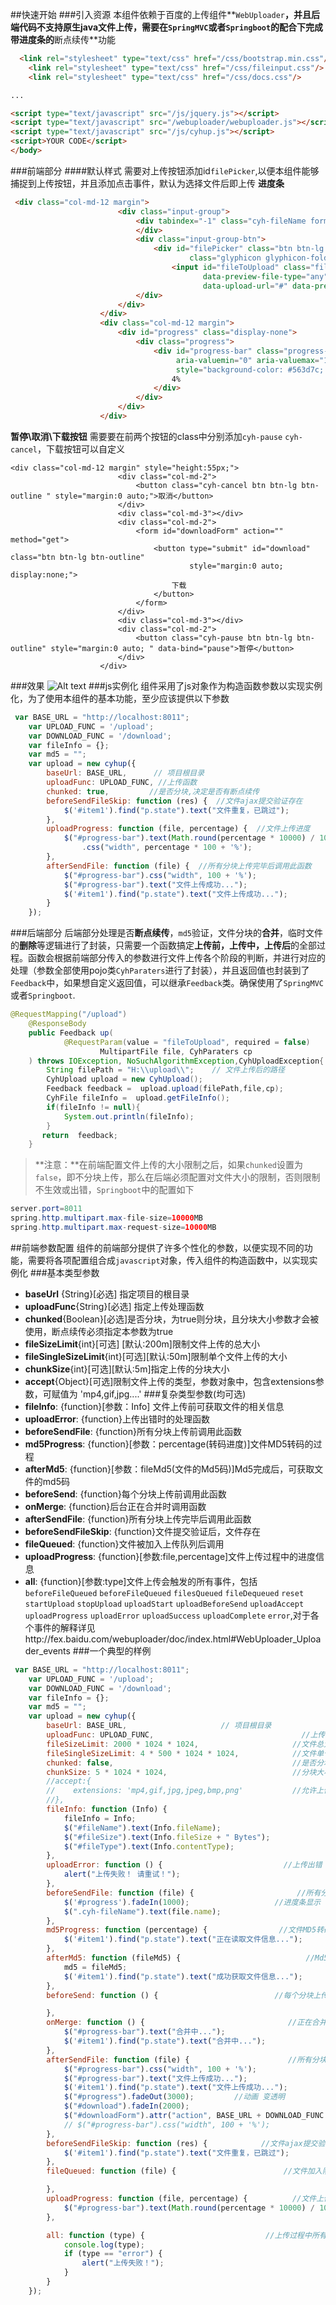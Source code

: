 ##快速开始
###引入资源
本组件依赖于百度的上传组件**`WebUploader`**，并且后端代码不支持原生java文件上传，需要在`SpringMVC`或者`Springboot`的配合下完成带进度条的**断点续传**功能
``` html
  <link rel="stylesheet" type="text/css" href="/css/bootstrap.min.css"/>
    <link rel="stylesheet" type="text/css" href="/css/fileinput.css"/>
    <link rel="stylesheet" type="text/css" href="/css/docs.css"/>

...

<script type="text/javascript" src="/js/jquery.js"></script>
<script type="text/javascript" src="/webuploader/webuploader.js"></script>
<script type="text/javascript" src="/js/cyhup.js"></script>
<script>YOUR CODE</script>
</body>
```
###前端部分
####默认样式
需要对上传按钮添加id`filePicker`,以便本组件能够捕捉到上传按钮，并且添加点击事件，默认为选择文件后即上传
**进度条**
```html
 <div class="col-md-12 margin">
                        <div class="input-group">
                            <div tabindex="-1" class="cyh-fileName form-control">
                            </div>
                            <div class="input-group-btn">
                                <div id="filePicker" class="btn btn-lg btn-outline btn-file"><i
                                        class="glyphicon glyphicon-folder-open"></i> &nbsp;上传
                                    <input id="fileToUpload" class="file" type="file" multiple=""
                                           data-preview-file-type="any"
                                           data-upload-url="#" data-preview-file-icon=""></div>
                            </div>
                        </div>
                    </div>
                    <div class="col-md-12 margin">
                        <div id="progress" class="display-none">
                            <div class="progress">
                                <div id="progress-bar" class="progress-bar" role="progressbar" aria-valuenow="2"
                                     aria-valuemin="0" aria-valuemax="100"
                                     style="background-color: #563d7c; height:2em;min-width: 2em; width: 6%; display:inline;">
                                    4%
                                </div>
                            </div>
                        </div>
                    </div>
```
**暂停\取消\下载按钮**
需要要在前两个按钮的class中分别添加`cyh-pause` `cyh-cancel`，下载按钮可以自定义
```htmlbars
<div class="col-md-12 margin" style="height:55px;">
                        <div class="col-md-2">
                            <button class="cyh-cancel btn btn-lg btn-outline " style="margin:0 auto;">取消</button>
                        </div>
                        <div class="col-md-3"></div>
                        <div class="col-md-2">
                            <form id="downloadForm" action="" method="get">
                                <button type="submit" id="download" class="btn btn-lg btn-outline"
                                        style="margin:0 auto; display:none;">
                                    下载
                                </button>
                            </form>
                        </div>
                        <div class="col-md-3"></div>
                        <div class="col-md-2">
                            <button class="cyh-pause btn btn-lg btn-outline" style="margin:0 auto; " data-bind="pause">暂停</button>
                        </div>
                    </div>
```
###效果
  ![Alt text](./上传效果.png)
###js实例化
组件采用了js对象作为构造函数参数以实现实例化，为了使用本组件的基本功能，至少应该提供以下参数
```javascript
 var BASE_URL = "http://localhost:8011";
    var UPLOAD_FUNC = '/upload';
    var DOWNLOAD_FUNC = '/download';
    var fileInfo = {};
    var md5 = "";
    var upload = new cyhup({
        baseUrl: BASE_URL,      // 项目根目录
        uploadFunc: UPLOAD_FUNC, //上传函数
        chunked: true,         //是否分块,决定是否有断点续传
        beforeSendFileSkip: function (res) {  //文件ajax提交验证存在
            $('#item1').find("p.state").text("文件重复，已跳过");
        },
        uploadProgress: function (file, percentage) {  //文件上传进度
            $("#progress-bar").text(Math.round(percentage * 10000) / 100 + '%')
                .css("width", percentage * 100 + '%');
        },
        afterSendFile: function (file) {  //所有分块上传完毕后调用此函数
            $("#progress-bar").css("width", 100 + '%');
            $("#progress-bar").text("文件上传成功...");
            $('#item1').find("p.state").text("文件上传成功...");
        }
    });
```
###后端部分
后端部分处理是否**断点续传**，`md5`验证，文件分块的**合并**，临时文件的**删除**等逻辑进行了封装，只需要一个函数搞定**上传前，上传中，上传后**的全部过程。函数会根据前端部分传入的参数进行文件上传各个阶段的判断，并进行对应的处理（参数全部使用pojo类`CyhParaters`进行了封装），并且返回值也封装到了`Feedback`中，如果想自定义返回值，可以继承`Feedback`类。确保使用了`SpringMVC` 或者`Springboot`.
```java
@RequestMapping("/upload")
    @ResponseBody
    public Feedback up(
            @RequestParam(value = "fileToUpload", required = false)
                    MultipartFile file, CyhParaters cp
    ) throws IOException, NoSuchAlgorithmException,CyhUploadException{
        String filePath = "H:\\upload\\";    // 文件上传后的路径
        CyhUpload upload = new CyhUpload();
        Feedback feedback =  upload.upload(filePath,file,cp);
        CyhFile fileInfo =  upload.getFileInfo();
        if(fileInfo != null){
            System.out.println(fileInfo);
        }
       return  feedback;
    }
```
>**注意：**在前端配置文件上传的大小限制之后，如果`chunked`设置为`false`，即不分块上传，那么在后端必须配置对文件大小的限制，否则限制不生效或出错，`Springboot`中的配置如下
```java
server.port=8011
spring.http.multipart.max-file-size=10000MB
spring.http.multipart.max-request-size=10000MB
```
##前端参数配置
组件的前端部分提供了许多个性化的参数，以便实现不同的功能，需要将各项配置组合成`javascript`对象，传入组件的构造函数中，以实现实例化
###基本类型参数
- **baseUrl**  {String}[必选]  指定项目的根目录
- **uploadFunc**{String}[必选] 指定上传处理函数
- **chunked**{Boolean}[必选]是否分块，为true则分块，且分块大小参数才会被使用，断点续传必须指定本参数为true
- **fileSizeLimit**{int}[可选] [默认:200m]限制文件上传的总大小
- **fileSingleSizeLimit**{int}[可选][默认:50m]限制单个文件上传的大小
- **chunkSize**{int}[可选][默认:5m]指定上传的分块大小
- **accept**{Object}[可选]限制文件上传的类型，参数对象中，包含extensions参数，可赋值为 'mp4,gif,jpg....'
###复杂类型参数(均可选)
- **fileInfo**: {function}[参数：Info] 文件上传前可获取文件的相关信息
- **uploadError**: {function}上传出错时的处理函数
- **beforeSendFile**: {function}所有分块上传前调用此函数
- **md5Progress**: {function}[参数：percentage(转码进度)]文件MD5转码的过程
- **afterMd5**: {function}[参数：fileMd5(文件的Md5码)]Md5完成后，可获取文件的md5码
- **beforeSend**: {function}每个分块上传前调用此函数
- **onMerge**: {function}后台正在合并时调用函数
- **afterSendFile**: {function}所有分块上传完毕后调用此函数
- **beforeSendFileSkip**: {function}文件提交验证后，文件存在
- **fileQueued**: {function}文件被加入上传队列后调用
- **uploadProgress**: {function}[参数:file,percentage]文件上传过程中的进度信息
- **all**: {function}[参数:type]文件上传会触发的所有事件，包括`beforeFileQueued` `beforeFileQueued`  `filesQueued` `fileDequeued` `reset` `startUpload` `stopUpload` `uploadStart` `uploadBeforeSend` `uploadAccept` `uploadProgress` `uploadError` `uploadSuccess` `uploadComplete` `error`,对于各个事件的解释详见http://fex.baidu.com/webuploader/doc/index.html#WebUploader_Uploader_events
###一个典型的样例
```javascript
 var BASE_URL = "http://localhost:8011";
    var UPLOAD_FUNC = '/upload';
    var DOWNLOAD_FUNC = '/download';
    var fileInfo = {};
    var md5 = "";
    var upload = new cyhup({
        baseUrl: BASE_URL,                     // 项目根目录
        uploadFunc: UPLOAD_FUNC,                                 //上传函数
        fileSizeLimit: 2000 * 1024 * 1024,                     //文件总大小
        fileSingleSizeLimit: 4 * 500 * 1024 * 1024,            //文件单个大小
        chunked: false,                                        //是否分块
        chunkSize: 5 * 1024 * 1024,                            //分块大小
        //accept:{
        //    extensions: 'mp4,gif,jpg,jpeg,bmp,png'           //允许上传的文件后缀名
        //},
        fileInfo: function (Info) {
            fileInfo = Info;
            $("#fileName").text(Info.fileName);
            $("#fileSize").text(Info.fileSize + " Bytes");
            $("#fileType").text(Info.contentType);
        },
        uploadError: function () {                           //上传出错
            alert("上传失败！ 请重试！");
        },
        beforeSendFile: function (file) {                       //所有分块上传前调用此函数
            $('#progress').fadeIn(1000);                   //进度条显示
            $(".cyh-fileName").text(file.name);
        },
        md5Progress: function (percentage) {                //文件MD5转码的过程
            $('#item1').find("p.state").text("正在读取文件信息...");
        },
        afterMd5: function (fileMd5) {                            //Md5完成后
            md5 = fileMd5;
            $('#item1').find("p.state").text("成功获取文件信息...");
        },
        beforeSend: function () {                          //每个分块上传前调用此函数

        },
        onMerge: function () {                                //正在合并
            $("#progress-bar").text("合并中...");
            $('#item1').find("p.state").text("合并中...");
        },
        afterSendFile: function (file) {                      //所有分块上传完毕后调用此函数
            $("#progress-bar").css("width", 100 + '%');
            $("#progress-bar").text("文件上传成功...");
            $('#item1').find("p.state").text("文件上传成功...");
            $("#progress").fadeOut(3000);         //动画 变透明
            $("#download").fadeIn(2000);
            $("#downloadForm").attr("action", BASE_URL + DOWNLOAD_FUNC + "/" + fileInfo.extensionName + "/" + md5);
            // $("#progress-bar").css("width", 100 + '%');
        },
        beforeSendFileSkip: function (res) {            //文件ajax提交验证存在
            $('#item1').find("p.state").text("文件重复，已跳过");
        },
        fileQueued: function (file) {                        //文件加入队列

        },
        uploadProgress: function (file, percentage) {          //文件上传进度
            $("#progress-bar").text(Math.round(percentage * 10000) / 100 + '%').css("width", percentage * 100 + '%');
        },

        all: function (type) {                           //上传过程中所有的触发类型
            console.log(type);
            if (type == "error") {
                alert("上传失败！");
            }
        }
    });
```




